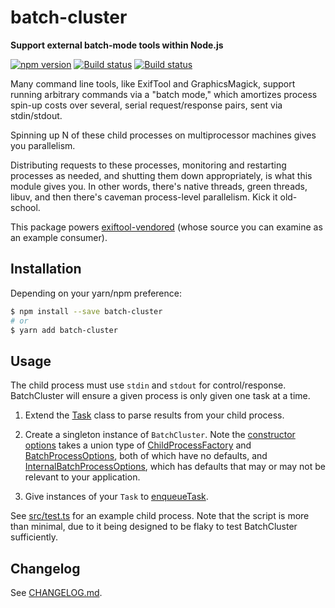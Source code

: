 # batch-cluster

**Support external batch-mode tools within Node.js**

[![npm version](https://badge.fury.io/js/batch-cluster.svg)](https://badge.fury.io/js/batch-cluster)
[![Build status](https://travis-ci.org/mceachen/batch-cluster.js.svg?branch=master)](https://travis-ci.org/mceachen/batch-cluster.js)
[![Build status](https://ci.appveyor.com/api/projects/status/4564x6lvc8s6a55l/branch/master?svg=true)](https://ci.appveyor.com/project/mceachen/batch-cluster-js/branch/master)

Many command line tools, like ExifTool and GraphicsMagick, support running
arbitrary commands via a "batch mode," which amortizes process spin-up
costs over several, serial request/response pairs, sent via stdin/stdout.

Spinning up N of these child processes on multiprocessor machines gives you
parallelism.

Distributing requests to these processes, monitoring and restarting
processes as needed, and shutting them down appropriately, is what this
module gives you. In other words, there's native threads, green threads, libuv,
and then there's caveman process-level parallelism. Kick it old-school.

This package powers
[exiftool-vendored](https://github.com/mceachen/exiftool-vendored.js)
(whose source you can examine as an example consumer).

## Installation

Depending on your yarn/npm preference:

```bash
$ npm install --save batch-cluster
# or
$ yarn add batch-cluster
```

## Usage 

The child process must use `stdin` and `stdout` for control/response.
BatchCluster will ensure a given process is only given one task at a time.

1. Extend the [Task](classes/_task_.task.html#constructor) class to parse results from your child
process.

2. Create a singleton instance of `BatchCluster`. Note the [constructor
   options](classes/_batchcluster_.batchcluster.html#constructor) takes a union type of [ChildProcessFactory](interfaces/_batchcluster_.childprocessfactory.html) and [BatchProcessOptions](classes/_batchcluster_.batchprocessoptions.html), both of which have no defaults, and [InternalBatchProcessOptions](interfaces/_batchprocess_.internalbatchprocessoptions.html), which has defaults that may or may not be relevant to your application.

3. Give instances of your `Task` to [enqueueTask](classes/_batchcluster_.batchcluster.html#enqueuetask).

See [src/test.ts](../blob/master/src/test.ts) for an example child process.
Note that the script is more than minimal, due to it being designed to be
flaky to test BatchCluster sufficiently.

## Changelog

See [CHANGELOG.md](../blob/master/CHANGELOG.md).